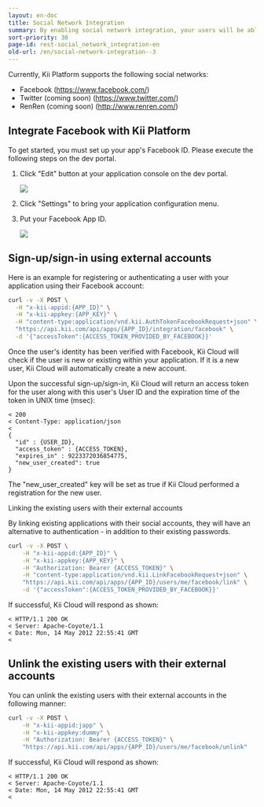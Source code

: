 ```yaml
---
layout: en-doc
title: Social Network Integration
summary: By enabling social network integration, your users will be able to register using a social network - or link their existing application account to the network.
sort-priority: 30
page-id: rest-social_network_integration-en
old-url: /en/social-network-integration--3
---
```

Currently, Kii Platform supports the following social networks:

* Facebook (https://www.facebook.com/)
* Twitter (coming soon) (https://www.twitter.com/)
* RenRen (coming soon) (http://www.renren.com/)

## Integrate Facebook with Kii Platform

To get started, you must set up your app's Facebook ID.  Please execute the following steps on the dev portal.

1. Click "Edit" button at your application console on the dev portal.

    ![](01.png)

1. Click "Settings" to bring your application configuration menu.
1. Put your Facebook App ID.

    ![](02.png)

## Sign-up/sign-in using external accounts

Here is an example for registering or authenticating a user with your application using their Facebook account:

```sh
curl -v -X POST \
  -H "x-kii-appid:{APP_ID}" \
  -H "x-kii-appkey:{APP_KEY}" \
  -H "content-type:application/vnd.kii.AuthTokenFacebookRequest+json" \
  "https://api.kii.com/api/apps/{APP_ID}/integration/facebook" \
  -d '{"accessToken":{ACCESS_TOKEN_PROVIDED_BY_FACEBOOK}}'
```

Once the user's identity has been verified with Facebook, Kii Cloud will check if the user is new or existing within your application.  If it is a new user, Kii Cloud will automatically create a new account.

Upon the successful sign-up/sign-in, Kii Cloud will return an access token for the user along with this user's User ID and the expiration time of the token in UNIX time (msec):

```
< 200
< Content-Type: application/json
<
{
  "id" : {USER_ID},
  "access_token" : {ACCESS_TOKEN},
  "expires_in" : 9223372036854775,
  "new_user_created": true
}
```

The "new\_user\_created" key will be set as true if Kii Cloud performed a registration for the new user.

Linking the existing users with their external accounts

By linking existing applications with their social accounts, they will have an alternative to authentication - in addition to their existing passwords.

```sh
curl -v -X POST \
    -H "x-kii-appid:{APP_ID}" \
    -H "x-kii-appkey:{APP_KEY}" \
    -H "Authorization: Bearer {ACCESS_TOKEN}" \
    -H "content-type:application/vnd.kii.LinkFacebookRequest+json" \
    "https://api.kii.com/api/apps/{APP_ID}/users/me/facebook/link" \
    -d '{"accessToken":{ACCESS_TOKEN_PROVIDED_BY_FACEBOOK}}'
```

If successful, Kii Cloud will respond as shown:

```
< HTTP/1.1 200 OK
< Server: Apache-Coyote/1.1
< Date: Mon, 14 May 2012 22:55:41 GMT
<
```

## Unlink the existing users with their external accounts

You can unlink the existing users with their external accounts in the following manner:

```sh
curl -v -X POST \
    -H "x-kii-appid:japp" \
    -H "x-kii-appkey:dummy" \
    -H "Authorization: Bearer {ACCESS_TOKEN}" \
    "https://api.kii.com/api/apps/{APP_ID}/users/me/facebook/unlink"
```

If successful, Kii Cloud will respond as shown:

```
< HTTP/1.1 200 OK
< Server: Apache-Coyote/1.1
< Date: Mon, 14 May 2012 22:55:41 GMT
<
```
